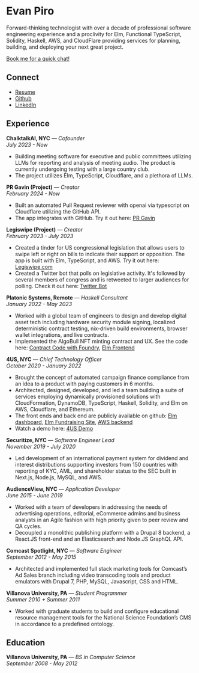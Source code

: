 # Evan Piro

Forward-thinking technologist with over a decade of professional software engineering experience and a proclivity for Elm, Functional TypeScript, Solidity, Haskell, AWS, and CloudFlare providing services for planning, building, and deploying your next great project.

[Book me for a quick chat!](https://calendly.com/evanpiro)

## Connect
- [Resume](Evan-Piro-Resume.pdf) 
- [Github](https://github.com/EvanPiro)
- [LinkedIn](https://www.linkedin.com/in/evan-piro-7688a8192/)

## Experience

**ChalktalkAI, NYC** — *Cofounder*  
*July 2023 - Now*
- Building meeting software for executive and public committees utilizing LLMs for reporting and analysis of meeting audio. The product is currently undergoing testing with a large country club.
- The project utilizes Elm, TypeScript, Cloudflare, and a plethora of LLMs.

**PR Gavin (Project)** — *Creator*  
*February 2024 - Now*
- Built an automated Pull Request reviewer with openai via typescript on Cloudflare utilizing the GitHub API. 
- The app integrates with GitHub. Try it out here: [PR Gavin](https://github.com/apps/pr-gavin)

**Legiswipe (Project)** — *Creator*  
*February 2023 - July 2023*
- Created a tinder for US congressional legislation that allows users to swipe left or right on bills to indicate their support or opposition. The app is built with Elm, TypeScript, and AWS. Try it out here: [Legiswipe.com](https://legiswipe.com/)
- Created a Twitter bot that polls on legislative activity. It's followed by several members of congress and is retweeted to larger audiences for polling. Check it out here: [Twitter Bot](https://twitter.com/legiswipe)
 
**Platonic Systems, Remote** — *Haskell Consultant*  
*January 2022 - May 2023*
- Worked with a global team of engineers to design and develop digital asset tech including hardware security module signing, localized deterministic contract testing, nix-driven build environments, browser wallet integrations, and live contracts.
- Implemented the AlgoBull NFT minting contract and UX. See the code here: [Contract Code with Foundry](https://github.com/ANDREWBTC707/-ALGOBULL), [Elm Frontend](https://github.com/ANDREWBTC707/Algobull-web)

**4US, NYC** — *Chief Technology Officer*  
*October 2020 - January 2022* 
- Brought the concept of automated campaign finance compliance from an idea to a product with paying customers in 6 months.
- Architected, designed, developed, and led a team building a suite of services employing dynamically provisioned solutions with CloudFormation, DynamoDB, TypeScript, Haskell, Solidity, and Elm on AWS, Cloudflare, and Ethereum.
- The front ends and back end are publicly available on github: [Elm dashboard](https://github.com/Schweitzer-Labs/4us-dashboard), [Elm Fundraising Site](https://github.com/Schweitzer-Labs/4us-donor), [AWS backend](https://github.com/Schweitzer-Labs/4US-Backend)
- Watch a demo here: [4US Demo](https://www.dropbox.com/scl/fi/jyh9h3a81b7ajdd0mk04u/4US-MVP-Demo.mp4?rlkey=cc2n8eot6185xbo7afhaxwiu6&e=1&raw=1) 

**Securitize, NYC** — *Software Engineer Lead*  
*November 2019 - July 2020* 
- Led development of an international payment system for dividend and interest distributions supporting investors from 150 countries with reporting of KYC, AML, and shareholder status to the SEC built in Next.js, Node.js, MySQL, and AWS.

**AudienceView, NYC** — *Application Developer*  
*June 2015 - June 2019*
- Worked with a team of developers in addressing the needs of advertising operations, editorial, eCommerce admins and business analysts in an Agile fashion with high priority given to peer review and QA cycles.
- Decoupled a monolithic publishing platform with a Drupal 8 backend, a React.JS front-end and an Elasticsearch and Node.JS GraphQL API.

**Comcast Spotlight, NYC** — *Software Engineer*  
*September 2012 - May 2015*
- Architected and implemented full stack marketing tools for Comcast’s Ad Sales branch including video transcoding tools and product emulators with Drupal 7, PHP, MySQL, Javascript, CSS and HTML.

**Villanova University, PA** — *Student Programmer*  
*Summer 2010 + Summer 2011*
- Worked with graduate students to build and configure educational resource management tools for the National Science Foundation’s CMS in accordance to a predefined ontology.

## Education

**Villanova University, PA** — *BS in Computer Science*  
*September 2008 - May 2012*





